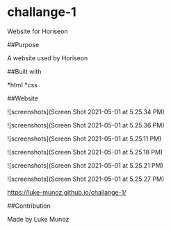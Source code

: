 # challange-1
Website for Horiseon


##Purpose

A website used by Horiseon

##Built with

*html
*css

##Website 



![screenshots](Screen Shot 2021-05-01 at 5.25.34 PM)

![screenshots](Screen Shot 2021-05-01 at 5.25.36 PM)

![screenshots](Screen Shot 2021-05-01 at 5.25.11 PM)

![screenshots](Screen Shot 2021-05-01 at 5.25.18 PM)

![screenshots](Screen Shot 2021-05-01 at 5.25.21 PM)

![screenshots](Screen Shot 2021-05-01 at 5.25.27 PM)




https://luke-munoz.github.io/challange-1/


##Contribution 



Made by Luke Munoz


